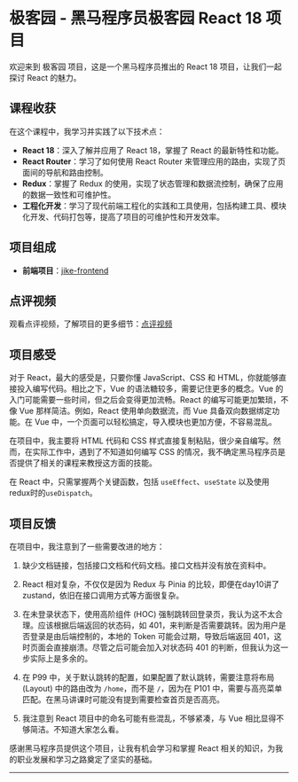 # 极客园 - 黑马程序员极客园 React 18 项目

欢迎来到 极客园 项目，这是一个黑马程序员推出的 React 18 项目，让我们一起探讨 React 的魅力。

## 课程收获

在这个课程中，我学习并实践了以下技术点：

- **React 18**：深入了解并应用了 React 18，掌握了 React 的最新特性和功能。
- **React Router**：学习了如何使用 React Router 来管理应用的路由，实现了页面间的导航和路由控制。
- **Redux**：掌握了 Redux 的使用，实现了状态管理和数据流控制，确保了应用的数据一致性和可维护性。
- **工程化开发**：学习了现代前端工程化的实践和工具使用，包括构建工具、模块化开发、代码打包等，提高了项目的可维护性和开发效率。

## 项目组成

- **前端项目**：[jike-frontend](https://github.com/BaichuanTang/Jikeyuan/tree/main/jike-frontend)

## 点评视频

观看点评视频，了解项目的更多细节：[点评视频](https://www.bilibili.com/video/BV1Ga4y1S7jc/)

## 项目感受

对于 React，最大的感受是，只要你懂 JavaScript、CSS 和 HTML，你就能够直接投入编写代码。相比之下，Vue 的语法糖较多，需要记住更多的概念。Vue 的入门可能需要一些时间，但之后会变得更加流畅。React 的编写可能更加繁琐，不像 Vue 那样简洁。例如，React 使用单向数据流，而 Vue 具备双向数据绑定功能。在 Vue 中，一个页面可以轻松搞定，导入模块也更加方便，不容易混乱。

在项目中，我主要将 HTML 代码和 CSS 样式直接复制粘贴，很少亲自编写。然而，在实际工作中，遇到了不知道如何编写 CSS 的情况，我不确定黑马程序员是否提供了相关的课程来教授这方面的技能。

在 React 中，只需掌握两个关键函数，包括 `useEffect`、`useState` 以及使用redux时的`useDispatch`。

## 项目反馈

在项目中，我注意到了一些需要改进的地方：

1. 缺少文档链接，包括接口文档和代码文档。接口文档并没有放在资料中。

2. React 相对复杂，不仅仅是因为 Redux 与 Pinia 的比较，即便在day10讲了zustand，依旧在接口调用方式等方面很复杂。

3. 在未登录状态下，使用高阶组件 (HOC) 强制跳转回登录页，我认为这不太合理。应该根据后端返回的状态码，如 401，来判断是否需要跳转。因为用户是否登录是由后端控制的，本地的 Token 可能会过期，导致后端返回 401，这时页面会直接崩溃。尽管之后可能会加入对状态码 401 的判断，但我认为这一步实际上是多余的。

4. 在 P99 中，关于默认跳转的配置，如果配置了默认跳转，需要注意将布局 (Layout) 中的路由改为 `/home`，而不是 `/`，因为在 P101 中，需要与高亮菜单匹配。在黑马讲课时可能没有提到需要检查首页是否高亮。

5. 我注意到 React 项目中的命名可能有些混乱，不够紧凑，与 Vue 相比显得不够简洁。不知道大家怎么看。

感谢黑马程序员提供这个项目，让我有机会学习和掌握 React 相关的知识，为我的职业发展和学习之路奠定了坚实的基础。

---
